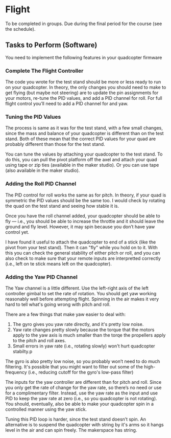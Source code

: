 # Flight

To be completed in groups.  Due during the final period for the course (see the schedule).

## Tasks to Perform (Software)

You need to implement the following features in your quadcopter firmware

### Complete The Flight Controller

The code you wrote for the test stand should be more or less ready to run on your quadcopter. In theory, the only changes you should need to make to get flying (but maybe not steering) are to update the pin assignments for your motors, re-tune the PID values, and add a PID channel for roll.  For full flight control you’ll need to add a PID channel for and yaw.

### Tuning the PID Values

The process is same as it was for the test stand, with a few small changes, since the mass and balance of your quadcopter is different than on the test stand.  Both of these mean that the correct PID values for your quad are probably different than those for the test stand.

You can tune the values by attaching your quadcopter to the test stand. To do this, you can pull the pivot platform off the axel and attach your quad using tape or zip ties (available in the maker studio).  Or you can use tape (also available in the maker studio).

### Adding the Roll PID Channel

The PID control for roll works the same as for pitch. In theory, if your quad is symmetric the PID values should be the same too. I would check by rotating the quad on the test stand and seeing how stable it is.

Once you have the roll channel added, your quadcopter should be able to fly — i.e., you should be able to increase the throttle and it should leave the ground and fly level. However, it may spin because you don’t have yaw control yet.

I have found it useful to attach the quadcopter to end of a stick (like the pivot from your test stand).  Then it can "fly" while you hold on to it.  With this you can check the general stability of either pitch or roll, and you can also check to make sure that your remote inputs are interpretted correctly (i.e., left on te stick means left on the quadcopter).

### Adding the Yaw PID Channel

The Yaw channel is a little different.  Use the left-right axis of the left controller gimbal to set the rate of rotation.  You should get yaw working reasonably well before attempting flight.  Spinning in the air makes it very hard to tell what's going wrong with pitch and roll.

There are a few things that make yaw easier to deal with:

1.  The gyro gives you yaw rate directly, and it's pretty low noise.
2.  Yaw rate changes pretty slowly because the torque that the motors apply to the yaw axis is much smaller than the torqe the propellers apply to the pitch and roll axes.
3.  Small errors in yaw rate (i.e., rotating slowly) won't hurt quadcopter stabilty.p

The gyro is also pretty low noise, so you probably won’t need to do much filtering.  It's possible that you might want to filter out some of the high-frequency (i.e., reducing cutoff for the gyro's low-pass filter)

The inputs for the yaw controller are different than for pitch and roll.  Since you only get the rate of change for the yaw rate, so there’s no need or use for a complimentary filter.   Instead, use the yaw rate as the input and use PID to keep the yaw rate at zero (i.e., so you quadcopter is not rotating).  You should, eventually, also be able to make your quadcopter spin in a controlled manner using the yaw stick.

Tuning this PID loop is harder, since the test stand doesn’t spin.  An alternative is to suspend the quadcopter with string by it's arms so it hangs level in the air and can spin freely.  The makerspace has string.




